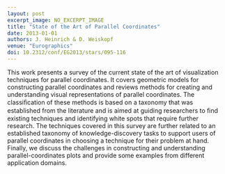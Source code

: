 ```yaml
---
layout: post
excerpt_image: NO_EXCERPT_IMAGE
title: "State of the Art of Parallel Coordinates"
date: 2013-01-01
authors: J. Heinrich & D. Weiskopf
venue: "Eurographics"
doi: 10.2312/conf/EG2013/stars/095-116
---
```

This work presents a survey of the current state of the art of visualization techniques for parallel coordinates. It covers geometric models for constructing parallel coordinates and reviews methods for creating and understanding visual representations of parallel coordinates. The classiﬁcation of these methods is based on a taxonomy that was established from the literature and is aimed at guiding researchers to ﬁnd existing techniques and identifying white spots that require further research. The techniques covered in this survey are further related to an established taxonomy of knowledge-discovery tasks to support users of parallel coordinates in choosing a technique for their problem at hand. Finally, we discuss the challenges in constructing and understanding parallel-coordinates plots and provide some examples from different application domains.
